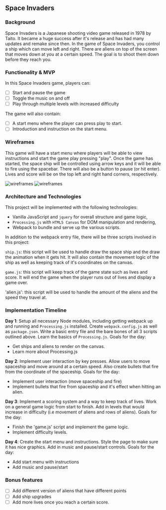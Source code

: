 ## Space Invaders

### Background

Space Invaders is a Japanese shooting video game released in 1978 by Taito. It became a huge success after it's release and has had many updates and remake since then.  In the game of Space Invaders, you control a ship which can move left and right.  There are aliens on top of the screen that moves down at you at a certain speed.  The goal is to shoot them down before they reach you.

### Functionality & MVP  

In this Space Invaders game, players can:

- [ ] Start and pause the game
- [ ] Toggle the music on and off
- [ ] Play through multiple levels with increased difficulty

The game will also contain:

- [ ] A start menu where the player can press play to start.
- [ ] Introduction and instruction on the start menu.

### Wireframes

This game will have a start menu where players will be able to view instructions and start the game play pressing "play".  Once the game has started, the space ship will be controlled using arrow keys and it will be able to fire using the spacebar.  There will also be a button to pause (or hit enter). Lives and score will be on the top left and right hand corners, respectively.

![wireframes](https://raw.github.com/BrianChen/Space-Invaders/master/game.png) 
![wireframes](https://raw.github.com/BrianChen/Space-Invaders/master/start-menu.png)  


### Architecture and Technologies

This project will be implemented with the following technologies:

- Vanilla JavaScript and `jquery` for overall structure and game logic,
- `Processing.js` with `HTML5 Canvas` for DOM manipulation and rendering,
- Webpack to bundle and serve up the various scripts.

In addition to the webpack entry file, there will be three scripts involved in this project:

`ship.js`: this script will be used to handle draw the space ship and the draw the animation when it gets hit.  It will also contain the movement logic of the ship as well as keeping track of it's coordinates on the canvas.

`game.js`: this script will keep track of the game state such as lives and score.  It will end the game when the player runs out of lives and display a game over.

'alien.js': this script will be used to handle the amount of the aliens and the speed they travel at.  


### Implementation Timeline

**Day 1**: Setup all necessary Node modules, including getting webpack up and running and `Processing.js` installed.  Create `webpack.config.js` as well as `package.json`.  Write a basic entry file and the bare bones of all 3 scripts outlined above.  Learn the basics of `Processing.js`.  Goals for the day:

- Get ships and aliens to render on the canvas.
- Learn more about Processing.js

**Day 2**: Implement user interaction by key presses.  Allow users to move spaceship and move around at a certain speed.  Also create bullets that fire from the coordinate of the spaceship.  Goals for the day:

- Implement user interaction (move spaceship and fire)
- Implement bullets that fire from spaceship and it's effect when hitting an alien.

**Day 3**: Implement a scoring system and a way to keep track of lives.  Work on a general game logic from start to finish.  Add in levels that would increase in difficulty (i.e movement of aliens and rows of aliens). Goals for the day:

- Finish the 'game.js' script and implement the game logic.
- Implement difficulty levels.


**Day 4**: Create the start menu and instructions.  Style the page to make sure it has nice graphics.  Add in music and pause/start controls. Goals for the day:

- Add start menu with instructions
- Add music and pause/start


### Bonus features

- [ ] Add different version of aliens that have different points
- [ ] Add ship upgrades
- [ ] Add more lives once you reach a certain score.
